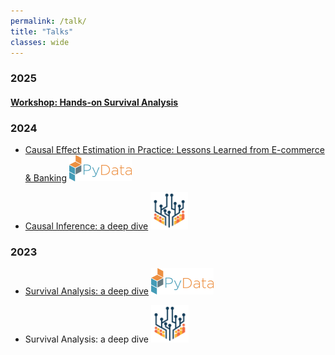 ```yaml
---
permalink: /talk/
title: "Talks"
classes: wide
---
```

### 2025

#### [Workshop: Hands-on Survival Analysis](https://senejohnny.github.io/PyData_London_2025)


### 2024

* [Causal Effect Estimation in Practice: Lessons Learned from E-commerce & Banking](https://www.youtube.com/watch?v=pz7QD2GPBlE)   <img src="/assets/images/pydata-logo.png" alt="Conference Logo" width="100"/>

* [Causal Inference: a deep dive](https://www.youtube.com/watch?v=XTn3Fn-pt3s&t=348s) <img src="/assets/images/dsfc-logo.png" alt="Conference Logo" width="60"/>  


### 2023

* [Survival Analysis: a deep dive](https://www.youtube.com/watch?v=I33h5-GmHSM) <img src="/assets/images/pydata-logo.png" alt="Conference Logo" width="100"/>  

* Survival Analysis: a deep dive <img src="/assets/images/dsfc-logo.png" alt="Conference Logo" width="60"/>
